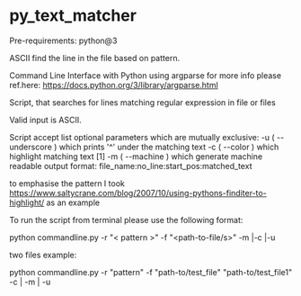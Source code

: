 # py_text_matcher

Pre-requirements:
python@3

ASCII find the line in the file based on pattern.



Command Line Interface with Python using argparse
for more info please ref.here:
https://docs.python.org/3/library/argparse.html



Script, that searches for lines matching regular expression in file or files

Valid input is ASCII.

Script accept list optional parameters which are mutually exclusive:
-u ( --underscore ) which prints '^' under the matching text
-c ( --color ) which highlight matching text [1]
-m ( --machine ) which generate machine readable output
                  format: file_name:no_line:start_pos:matched_text
              
to emphasise the pattern I took https://www.saltycrane.com/blog/2007/10/using-pythons-finditer-to-highlight/ 
as an example

To run the script from terminal please use the following format:
                  
python commandline.py  -r "< pattern >" -f "<path-to-file/s>" -m |-c |-u

two files  example:

python commandline.py  -r "pattern" -f "path-to/test_file" "path-to/test_file1"  -c | -m | -u











 
